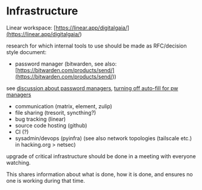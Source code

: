 # Infrastructure

Linear workspace: [https://linear.app/digitalgaia/](<https://linear.app/digitalgaia/>)

research for which internal tools to use should be made as RFC/decision style document:

- password manager (bitwarden, see also: [https://bitwarden.com/products/send/](<https://bitwarden.com/products/send/>))<br>

see [discussion about password managers](<https://www.reddit.com/r/crypto/comments/nt7g1u/password_managers/>), [turning off auto-fill for pw managers](<https://reddit.com/r/netsec/comments/ommw21/you_should_turn_off_autofill_in_your_password/>)
- communication (matrix, element, zulip)
- file sharing (tresorit, syncthing?)
- bug tracking (linear)
- source code hosting (github)
- CI (?)
- sysadmin/devops (pyinfra) (see also network topologies (tailscale etc.) in hacking.org > netsec)

<!-- -->

upgrade of critical infrastructure should be done in a meeting with everyone watching.<br>

This shares information about what is done, how it is done, and ensures no one is working during that time.
